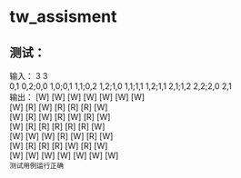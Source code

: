# tw_assisment
测试：
----
输入： 3 3<br>
 0,1 0,2;0,0 1,0;0,1 1,1;0,2 1,2;1,0 1,1;1,1 1,2;1,1 2,1;1,2 2,2;2,0 2,1<br>
输出：
[W] [W] [W] [W] [W] [W] [W]<br>
[W] [R] [W] [R] [R] [R] [W]<br>
[W] [R] [W] [R] [W] [R] [W]<br>
[W] [R] [R] [R] [R] [R] [W]<br>
[W] [W] [W] [R] [W] [R] [W]<br>
[W] [R] [R] [R] [W] [R] [W]<br>
[W] [W] [W] [W] [W] [W] [W]<br>
`测试用例运行正确`
